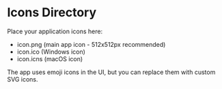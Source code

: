 # Icons Directory

Place your application icons here:
- icon.png (main app icon - 512x512px recommended)
- icon.ico (Windows icon)
- icon.icns (macOS icon)

The app uses emoji icons in the UI, but you can replace them with custom SVG icons.
